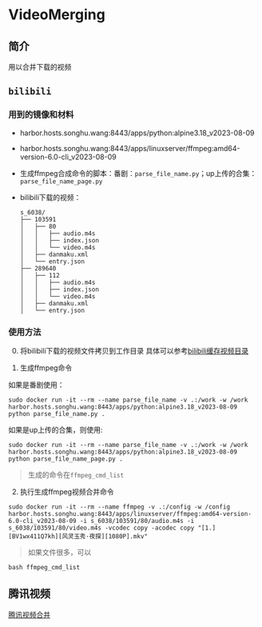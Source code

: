 # VideoMerging

## 简介

用以合并下载的视频

## `bilibili`
### 用到的镜像和材料

+ harbor.hosts.songhu.wang:8443/apps/python:alpine3.18_v2023-08-09
+ harbor.hosts.songhu.wang:8443/apps/linuxserver/ffmpeg:amd64-version-6.0-cli_v2023-08-09
+ 生成ffmpeg合成命令的脚本：番剧：`parse_file_name.py`；up上传的合集：`parse_file_name_page.py`
+ bilibili下载的视频：

    ```
    s_6038/
    ├── 103591
    │   ├── 80
    │   │   ├── audio.m4s
    │   │   ├── index.json
    │   │   └── video.m4s
    │   ├── danmaku.xml
    │   └── entry.json
    ├── 289640
    │   ├── 112
    │   │   ├── audio.m4s
    │   │   ├── index.json
    │   │   └── video.m4s
    │   ├── danmaku.xml
    │   └── entry.json
    ```

### 使用方法
0. 将bilibili下载的视频文件拷贝到工作目录
具体可以参考[bilibili缓存视频目录](https://gitea.hosts.songhu.wang/songhu.wang/Vedio-Download/src/branch/main/BiliBili%E8%A7%86%E9%A2%91)

1. 生成ffmpeg命令

如果是番剧使用：

```
sudo docker run -it --rm --name parse_file_name -v .:/work -w /work harbor.hosts.songhu.wang:8443/apps/python:alpine3.18_v2023-08-09 python parse_file_name.py .
```

如果是up上传的合集，则使用:

```
sudo docker run -it --rm --name parse_file_name -v .:/work -w /work harbor.hosts.songhu.wang:8443/apps/python:alpine3.18_v2023-08-09 python parse_file_name_page.py .
```

> 生成的命令在`ffmpeg_cmd_list`

2. 执行生成ffmpeg视频合并命令

```
sudo docker run -it --rm --name ffmpeg -v .:/config -w /config harbor.hosts.songhu.wang:8443/apps/linuxserver/ffmpeg:amd64-version-6.0-cli_v2023-08-09 -i s_6038/103591/80/audio.m4s -i s_6038/103591/80/video.m4s -vcodec copy -acodec copy "[1.][BV1wx411Q7kh][风灵玉秀·夜探][1080P].mkv"
```


> 如果文件很多，可以
```
bash ffmpeg_cmd_list
```

## 腾讯视频

[腾讯视频合并](https://gitea.hosts.songhu.wang/songhu.wang/Vedio-Download/src/branch/main/%E8%85%BE%E8%AE%AF%E8%A7%86%E9%A2%91)
